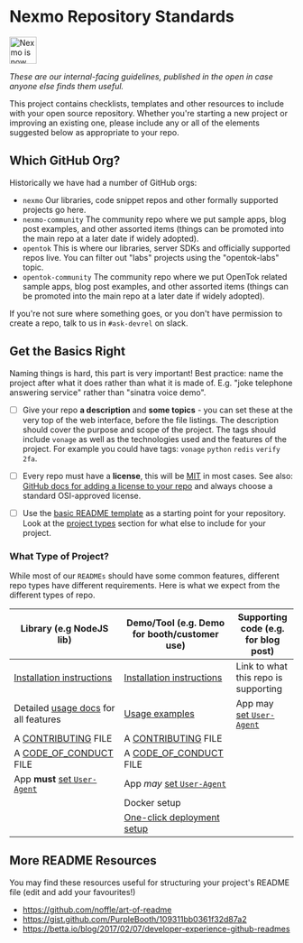 # Nexmo Repository Standards

<img src="https://developer.nexmo.com/assets/images/Vonage_Nexmo.svg" height="48px" alt="Nexmo is now known as Vonage" />

_These are our internal-facing guidelines, published in the open in case anyone else finds them useful._

This project contains checklists, templates and other resources to include with your open source repository. Whether you're starting a new project or improving an existing one, please include any or all of the elements suggested below as appropriate to your repo.

## Which GitHub Org?

Historically we have had a number of GitHub orgs:

- `nexmo` Our libraries, code snippet repos and other formally supported projects go here.
- `nexmo-community` The community repo where we put sample apps, blog post examples, and other assorted items (things can be promoted into the main repo at a later date if widely adopted).
- `opentok` This is where our libraries, server SDKs and officially supported repos live. You can filter out "labs" projects using the "opentok-labs" topic.
- `opentok-community` The community repo where we put OpenTok related sample apps, blog post examples, and other assorted items (things can be promoted into the main repo at a later date if widely adopted).

If you're not sure where something goes, or you don't have permission to create a repo, talk to us in `#ask-devrel` on slack.

## Get the Basics Right

Naming things is hard, this part is very important! Best practice: name the project after what it does rather than what it is made of. E.g. "joke telephone answering service" rather than "sinatra voice demo".

- [ ] Give your repo **a description** and **some topics** - you can set these at the very top of the web interface, before the file listings. The description should cover the purpose and scope of the project. The tags should include `vonage` as well as the technologies used and the features of the project. For example you could have tags: `vonage` `python` `redis` `verify` `2fa`.

- [ ] Every repo must have a **license**, this will be [MIT](https://opensource.org/licenses/MIT) in most cases. See also: [GitHub docs for adding a license to your repo](https://help.github.com/en/articles/adding-a-license-to-a-repository) and always choose a standard OSI-approved license.

- [ ] Use the [basic README template](basic-readme-template.md) as a starting point for your repository. Look at the [project types](#what-type-of-project) section for what else to include for your project.

### What Type of Project?

While most of our `READMEs` should have some common features, different repo types have different requirements. Here is what we expect from the different types of repo.

| Library (e.g NodeJS lib)                                        | Demo/Tool (e.g. Demo for booth/customer use)                    | Supporting code (e.g. for blog post)          |
| --------------------------------------------------------------- | --------------------------------------------------------------- | --------------------------------------------- |
| [Installation instructions](write-installation-instructions.md) | [Installation instructions](write-installation-instructions.md) | Link to what this repo is supporting          |
| Detailed [usage docs](write-usage-docs.md) for all features     | [Usage examples](write-usage-docs.md)                           | App may [set `User-Agent`](set-user-agent.md) |
| A [CONTRIBUTING](contributing-template.md) FILE                 | A [CONTRIBUTING](contributing-template.md) FILE                 |
| A [CODE_OF_CONDUCT](code-of-conduct-template.md) FILE           | A [CODE_OF_CONDUCT](code-of-conduct-template.md) FILE           |
| App **must** [set `User-Agent`](set-user-agent.md)              | App _may_ [set `User-Agent`](set-user-agent.md)                 |
| &nbsp;                                                          | Docker setup                                                    |
| &nbsp;                                                          | [One-click deployment setup](one-click-deploy.md)               |

## More README Resources

You may find these resources useful for structuring your project's README file (edit and add your favourites!)

- https://github.com/noffle/art-of-readme
- https://gist.github.com/PurpleBooth/109311bb0361f32d87a2
- https://betta.io/blog/2017/02/07/developer-experience-github-readmes

